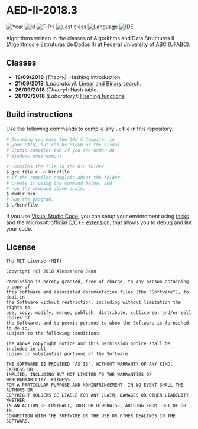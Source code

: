 # AED-II-2018.3
![Year][year] ![Id][id] ![T-P-I][tpi] ![Last class][last-class]
![Language][language] ![IDE][ide]

Algorithms written in the classes of Algorithms and Data
Structures II (Algoritmos e Estruturas de Dados II) at 
Federal University of ABC (UFABC).

[year]: https://img.shields.io/badge/year-2018.3-blue.svg?style=flat-square
[id]: https://img.shields.io/badge/id-MCTA002--13-yellowgreen.svg?style=flat-square
[tpi]: https://img.shields.io/badge/T--P--I-2--2--4-lightgrey.svg?style=flat-square
[last-class]: https://img.shields.io/badge/last_class-2018.09.28-green.svg?style=flat-square
[language]: https://img.shields.io/badge/language-C-yellow.svg?style=flat-square
[ide]: https://img.shields.io/badge/IDE-VSCode-orange.svg?style=flat-square

## Classes

- **19/09/2018** *(Theory)*: Hashing introduction.
- **21/09/2018** *(Laboratory)*: [Linear and Binary search].
- **26/09/2018** *(Theory)*: Hash table.
- **28/09/2018** *(Laboratory)*: [Hashing functions].

[Linear and Binary search]: classes/laboratory/2018.09.21/
[Hashing functions]: classes/laboratory/2018.09.28/

## Build instructions

Use the following commands to compile any `.c` file in this repository.

```bash
# Assuming you have the GNU C Compiler in
# your PATH, but can be MinGW or the Visual
# Studio compiler too if you are under an 
# Windows environment.

# Compiles the file in the bin folder.
$ gcc file.c -o bin/file
# If the compiler complain about the folder,
# create it using the command below, and
# run the command above again.
$ mkdir bin
# Run the program.
$ ./bin/file
```

If you use [Visual Studio Code](https://code.visualstudio.com), 
you can setup your envinroment using 
[tasks](https://code.visualstudio.com/docs/editor/tasks) 
and the Microsoft official 
[C/C++ extension](https://code.visualstudio.com/docs/languages/cpp), 
that allows you to debug and lint your code.

## License

    The MIT License (MIT)

    Copyright (c) 2018 Alessandro Jean

    Permission is hereby granted, free of charge, to any person obtaining a copy of
    this software and associated documentation files (the "Software"), to deal in
    the Software without restriction, including without limitation the rights to
    use, copy, modify, merge, publish, distribute, sublicense, and/or sell copies of
    the Software, and to permit persons to whom the Software is furnished to do so,
    subject to the following conditions:
    
    The above copyright notice and this permission notice shall be included in all
    copies or substantial portions of the Software.

    THE SOFTWARE IS PROVIDED "AS IS", WITHOUT WARRANTY OF ANY KIND, EXPRESS OR
    IMPLIED, INCLUDING BUT NOT LIMITED TO THE WARRANTIES OF MERCHANTABILITY, FITNESS
    FOR A PARTICULAR PURPOSE AND NONINFRINGEMENT. IN NO EVENT SHALL THE AUTHORS OR
    COPYRIGHT HOLDERS BE LIABLE FOR ANY CLAIM, DAMAGES OR OTHER LIABILITY, WHETHER
    IN AN ACTION OF CONTRACT, TORT OR OTHERWISE, ARISING FROM, OUT OF OR IN
    CONNECTION WITH THE SOFTWARE OR THE USE OR OTHER DEALINGS IN THE SOFTWARE.